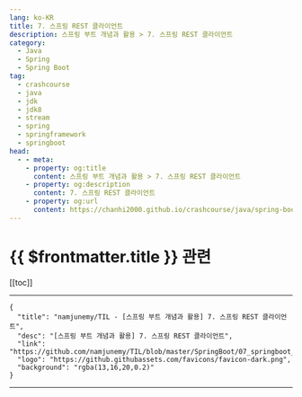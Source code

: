 ```yaml
---
lang: ko-KR
title: 7. 스프링 REST 클라이언트
description: 스프링 부트 개념과 활용 > 7. 스프링 REST 클라이언트
category:
  - Java
  - Spring
  - Spring Boot
tag: 
  - crashcourse
  - java
  - jdk
  - jdk8
  - stream
  - spring
  - springframework
  - springboot
head:
  - - meta:
    - property: og:title
      content: 스프링 부트 개념과 활용 > 7. 스프링 REST 클라이언트
    - property: og:description
      content: 7. 스프링 REST 클라이언트
    - property: og:url
      content: https://chanhi2000.github.io/crashcourse/java/spring-boot-whiteship/06.html
---
```


# {{ $frontmatter.title }} 관련

[[toc]]

---

```component VPCard
{
  "title": "namjunemy/TIL - [스프링 부트 개념과 활용] 7. 스프링 REST 클라이언트",
  "desc": "[스프링 부트 개념과 활용] 7. 스프링 REST 클라이언트",
  "link": "https://github.com/namjunemy/TIL/blob/master/SpringBoot/07_springboot_rest_client.md",
  "logo": "https://github.githubassets.com/favicons/favicon-dark.png",
  "background": "rgba(13,16,20,0.2)"
}
```

---
